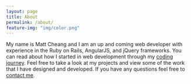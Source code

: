 ```yaml
---
layout: page
title: About
permalink: /about/
feature-img: "img/color.png"
---
```


My name is Matt Cheang and I am an up and coming web developer with experience in the Ruby on Rails, AngularJS, and jQuery frameworks. You can read about how I started in web development through my [coding journey](/codingjourney). Feel free to take a look at my projects and view some of the work that I have designed and developed. If you have any questions feel free to [contact me](/contact/).
